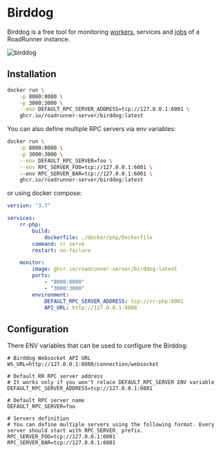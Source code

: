 # Birddog

Birddog is a free tool for monitoring [workers](https://roadrunner.dev/docs/php-rpc/2.x/en), services
and [jobs](https://roadrunner.dev/docs/plugins-jobs/2.x/en) of a RoadRunner instance.

![birddog](https://user-images.githubusercontent.com/773481/199316565-d8a1870d-b865-4cb6-bf09-02be9670ed96.png)

## Installation

```bash
docker run \
    -p 8080:8080 \
    -p 3000:3000 \
    --env DEFAULT_RPC_SERVER_ADDRESS=tcp://127.0.0.1:6001 \
    ghcr.io/roadrunner-server/birddog:latest
```

You can also define multiple RPC servers via env variables:

```bash
docker run \
    -p 8080:8080 \
    -p 3000:3000 \
    --env DEFAULT_RPC_SERVER=foo \
    --env RPC_SERVER_FOO=tcp://127.0.0.1:6001 \ 
    --env RPC_SERVER_BAR=tcp://127.0.0.1:6001 \
    ghcr.io/roadrunner-server/birddog:latest
```

or using docker compose:

```yaml
version: "3.7"

services:
    rr-php:
        build:
            dockerfile: ./docker/php/Dockerfile
        command: rr serve
        restart: on-failure

    monitor:
        image: ghcr.io/roadrunner-server/birddog:latest
        ports:
            - "8080:8080"
            - "3000:3000"
        environment:
            DEFAULT_RPC_SERVER_ADDRESS: tcp://rr-php:6001
            API_URL: http://127.0.0.1:8080
```

## Configuration

There ENV variables that can be used to configure the Birddog:

```dotenv
# Birddog Websocket API URL
WS_URL=http://127.0.0.1:8080/connection/websocket

# Default RR RPC server address
# It works only if you won't relace DEFAULT_RPC_SERVER ENV variable
DEFAULT_RPC_SERVER_ADDRESS=tcp://127.0.0.1:6001

# Default RPC server name 
DEFAULT_RPC_SERVER=foo

# Servers definition
# You can define multiple servers using the following format. Every server should start with RPC_SERVER_ prefix.
RPC_SERVER_FOO=tcp://127.0.0.1:6001
RPC_SERVER_BAR=tcp://127.0.0.1:6001
```
